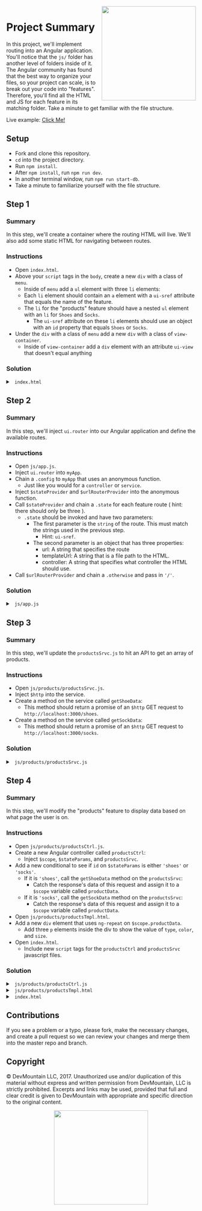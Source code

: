 <img src="https://devmounta.in/img/logowhiteblue.png" width="250" align="right">

# Project Summary

In this project, we'll implement routing into an Angular application. You'll notice that the `js/` folder has another level of folders inside of it. The Angular community has found that the best way to organize your files, so your project can scale, is to break out your code into "features". Therefore, you'll find all the HTML and JS for each feature in its matching folder. Take a minute to get familiar with the file structure.

Live example: <a href="https://devmountain.github.io/angular-3-mini/#!/">Click Me!</a>

## Setup

* Fork and clone this repository.
* `cd` into the project directory.
* Run `npm install`.
* After `npm install`, run `npm run dev`.
* In another terminal window, run `npm run start-db`.
* Take a minute to familiarize yourself with the file structure.

## Step 1

### Summary

In this step, we'll create a container where the routing HTML will live. We'll also add some static HTML for navigating between routes.

### Instructions

* Open `index.html`.
* Above your `script` tags in the `body`, create a new `div` with a class of `menu`.
  * Inside of `menu` add a `ul` element with three `li` elements:
  * Each `li` element should contain an `a` element with a `ui-sref` attribute that equals the name of the feature.
  * The `li` for the "products" feature should have a nested `ul` element with an `li` for `Shoes` and `Socks`.
    * The `ui-sref` attribute on these `li` elements should use an object with an `id` property that equals `Shoes` or `Socks`.
* Under the `div` with a class of `menu` add a new `div` with a class of `view-container`.
  * Inside of `view-container` add a `div` element with an attribute `ui-view` that doesn't equal anything

### Solution

<details>

<summary> <code> index.html </code> </summary>

```html
<!DOCTYPE html>
<html ng-app="myApp">
  <head>
    <title>Routing App</title>
    <link type="text/css" rel="stylesheet" href="styles.css" />
  </head>

  <body>
    <div class="menu">
      <ul>
        <li><a ui-sref="home">Home</a></li>
        <li>
          Products
          <ul>
            <li><a ui-sref="products({id: 'shoes'})">Shoes</a></li>
            <li><a ui-sref="products({id: 'socks'})">Socks</a></li>
          </ul>
        </li>
        <li><a ui-sref="settings"> Settings </a></li>
      </ul>
    </div>

    <div class="view-container">
      <div ui-view></div>
    </div>

    <script src="https://ajax.googleapis.com/ajax/libs/angularjs/1.6.6/angular.min.js"></script>
    <script type="text/javascript" src="js/app.js"></script>
  </body>
</html>
```

</details> 

## Step 2

### Summary

In this step, we'll inject `ui.router` into our Angular application and define the available routes.

### Instructions

* Open `js/app.js`.
* Inject `ui.router` into `myApp`.
* Chain a `.config` to `myApp` that uses an anonymous function.
  * Just like you would for a `controller` or `service`.
* Inject `$stateProvider` and `$urlRouterProvider` into the anonymous function.
* Call `$stateProvider` and chain a `.state` for each feature route ( hint: there should only be three ).
  * `.state` should be invoked and have two parameters:
    * The first parameter is the `string` of the route. This must match the strings used in the previous step.
      * Hint: `ui-sref`.
    * The second parameter is an object that has three properties:
      * url: A string that specifies the route
      * templateUrl: A string that is a file path to the HTML. 
      * controller: A string that specifies what controller the HTML should use.
* Call `$urlRouterProvider` and chain a `.otherwise` and pass in `'/'`.

### Solution

<details>

<summary> <code> js/app.js </code> </summary>

```js
angular.module('myApp', ['ui.router']).config( function( $stateProvider, $urlRouterProvider ) {
  $stateProvider
    .state('home', {
      url: '/',
      templateUrl: 'js/home/homeTmpl.html',
      controller: 'homeCtrl'
    })
    .state('products', {
      url: '/products/:id',
      templateUrl: 'js/products/productsTmpl.html',
      controller: 'productsCtrl'
    })
    .state('settings', {
      url: '/settings',
      templateUrl: 'js/settings/settingsTmpl.html',
      controller: 'settingsCtrl'
    });

  $urlRouterProvider
    .otherwise('/');
});
```

</details>

## Step 3

### Summary

In this step, we'll update the `productsSrvc.js` to hit an API to get an array of products.

### Instructions

* Open `js/products/productsSrvc.js`.
* Inject `$http` into the service.
* Create a method on the service called `getShoeData`:
  * This method should return a promise of an `$http` GET request to `http://localhost:3000/shoes`.
* Create a method on the service called `getSockData`:
  * This method should return a promise of an `$http` GET request to `http://localhost:3000/socks`.

### Solution

<details>

<summary> <code> js/products/productsSrvc.js </code> </summary>

```js
angular.module('myApp').service('productsSrvc', function( $http ) {
  this.getShoeData = function() {
    return $http({
      method: 'GET',
      url: 'http://localhost:3000/shoes'
    });
  };

  this.getSockData = function() {
    return $http({
      method: 'GET',
      url: 'http://localhost:3000/socks'
    });
  };
});
```

</details>

## Step 4

### Summary

In this step, we'll modify the "products" feature to display data based on what page the user is on.

### Instructions

* Open `js/products/productsCtrl.js`.
* Create a new Angular controller called `productsCtrl`:
  * Inject `$scope`, `$stateParams`, and `productsSrvc`.
* Add a new conditional to see if `id` on `$stateParams` is either `'shoes'` or `'socks'`.
  * If it is `'shoes'`, call the `getShoeData` method on the `productsSrvc`:
    * Catch the response's data of this request and assign it to a `$scope` variable called `productData`.
  * If it is `'socks'`, call the `getSockData` method on the `productsSrvc`:
    * Catch the response's data of this request and assign it to a `$scope` variable called `productData`.
* Open `js/products/productsTmpl.html`.
* Add a new `div` element that uses `ng-repeat` on `$scope.productData`.
  * Add three `p` elements inside the div to show the value of `type`, `color`, and `size`.
* Open `index.html`.
  * Include new `script` tags for the `productsCtrl` and `productsSrvc` javascript files.

### Solution

<details>

<summary> <code> js/products/productsCtrl.js </code> </summary>

```js
angular.module('myApp').controller('productsCtrl', function( $scope, $stateParams, productsSrvc ) {

  if ( $stateParams.id === 'shoes' ) {
    productsSrvc.getShoeData().then( function( response ) {
      $scope.productData = response.data;
    });
  } else if ( $stateParams.id === 'socks' ) {
    productsSrvc.getSockData().then( function( response ) {
      $scope.productData = response.data;
    });
  }

});
```

</details>

<details>

<summary> <code> js/products/productsTmpl.html </code> </summary>

```html
<h1> Product Page </h1>
<div ng-repeat="product in productData">
  <p>Type: {{ product.type }}</p>
  <p>Color: {{ product.color }}</p>
  <p>Size: {{ product.size }}</p>
</div>
```

</details>

<details>

<summary> <code> index.html </code> </summary>

```html
<!DOCTYPE html>
<html ng-app="myApp">
  <head>
    <title>Routing App</title>
    <link type="text/css" rel="stylesheet" href="styles.css" />
  </head>

  <body>
    <div class="menu">
      <ul>
        <li><a ui-sref="home">Home</a></li>
        <li>
          Products
          <ul>
            <li><a ui-sref="products({id: 'shoes'})">Shoes</a></li>
            <li><a ui-sref="products({id: 'socks'})">Socks</a></li>
          </ul>
        </li>
        <li><a ui-sref="settings"> Settings </a></li>
      </ul>
    </div>

    <div class="view-container">
      <div ui-view></div>
    </div>

    <script src="https://ajax.googleapis.com/ajax/libs/angularjs/1.6.6/angular.min.js"></script>
    <script src="https://cdnjs.cloudflare.com/ajax/libs/angular-ui-router/1.0.3/angular-ui-router.js"></script>
    <script type="text/javascript" src="js/app.js"></script>
    <script type="text/javascript" src="js/products/productsCtrl.js"></script>
    <script type="text/javascript" src="js/products/productsSrvc.js"></script>
  </body>
</html>
```

</details>


## Contributions

If you see a problem or a typo, please fork, make the necessary changes, and create a pull request so we can review your changes and merge them into the master repo and branch.

## Copyright

© DevMountain LLC, 2017. Unauthorized use and/or duplication of this material without express and written permission from DevMountain, LLC is strictly prohibited. Excerpts and links may be used, provided that full and clear credit is given to DevMountain with appropriate and specific direction to the original content.

<p align="center">
<img src="https://devmounta.in/img/logowhiteblue.png" width="250">
</p>


